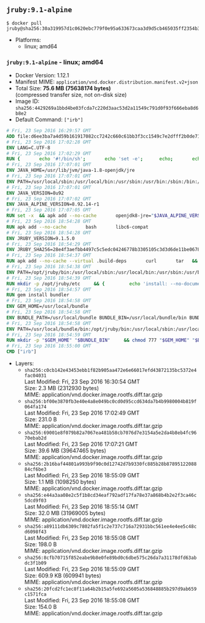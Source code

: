 ## `jruby:9.1-alpine`

```console
$ docker pull jruby@sha256:30a319957d1c0620ebc779f0e95a633673caa3d9d5cb465035ff2354b32e4595
```

-	Platforms:
	-	linux; amd64

### `jruby:9.1-alpine` - linux; amd64

-	Docker Version: 1.12.1
-	Manifest MIME: `application/vnd.docker.distribution.manifest.v2+json`
-	Total Size: **75.6 MB (75638174 bytes)**  
	(compressed transfer size, not on-disk size)
-	Image ID: `sha256:4429269a1bbd4be03fcda7c220d3aac53d2a11549c791d0f93f666eba8d6b8e2`
-	Default Command: `["irb"]`

```dockerfile
# Fri, 23 Sep 2016 16:29:57 GMT
ADD file:d6ee3ba7a4d59b161917082cc7242c660c61bb3f3cc1549c7e2dfff2b0de7104 in / 
# Fri, 23 Sep 2016 17:02:28 GMT
ENV LANG=C.UTF-8
# Fri, 23 Sep 2016 17:02:29 GMT
RUN { 		echo '#!/bin/sh'; 		echo 'set -e'; 		echo; 		echo 'dirname "$(dirname "$(readlink -f "$(which javac || which java)")")"'; 	} > /usr/local/bin/docker-java-home 	&& chmod +x /usr/local/bin/docker-java-home
# Fri, 23 Sep 2016 17:07:01 GMT
ENV JAVA_HOME=/usr/lib/jvm/java-1.8-openjdk/jre
# Fri, 23 Sep 2016 17:07:01 GMT
ENV PATH=/usr/local/sbin:/usr/local/bin:/usr/sbin:/usr/bin:/sbin:/bin:/usr/lib/jvm/java-1.8-openjdk/jre/bin:/usr/lib/jvm/java-1.8-openjdk/bin
# Fri, 23 Sep 2016 17:07:01 GMT
ENV JAVA_VERSION=8u92
# Fri, 23 Sep 2016 17:07:02 GMT
ENV JAVA_ALPINE_VERSION=8.92.14-r1
# Fri, 23 Sep 2016 17:07:05 GMT
RUN set -x 	&& apk add --no-cache 		openjdk8-jre="$JAVA_ALPINE_VERSION" 	&& [ "$JAVA_HOME" = "$(docker-java-home)" ]
# Fri, 23 Sep 2016 18:54:28 GMT
RUN apk add --no-cache       bash       libc6-compat
# Fri, 23 Sep 2016 18:54:28 GMT
ENV JRUBY_VERSION=9.1.5.0
# Fri, 23 Sep 2016 18:54:29 GMT
ENV JRUBY_SHA256=28e4f3aefbb4497c5c5edc04246778b3305105c3d3d6de11be067826cc5bb766
# Fri, 23 Sep 2016 18:54:37 GMT
RUN apk add --no-cache --virtual .build-deps       curl       tar   && mkdir -p /opt/jruby   && curl -fSL https://s3.amazonaws.com/jruby.org/downloads/${JRUBY_VERSION}/jruby-bin-${JRUBY_VERSION}.tar.gz -o /tmp/jruby.tar.gz   && echo "$JRUBY_SHA256 */tmp/jruby.tar.gz" | sha256sum -c -   && tar -zx --strip-components=1 -f /tmp/jruby.tar.gz -C /opt/jruby   && rm /tmp/jruby.tar.gz   && ln -s /opt/jruby/bin/jruby /usr/local/bin/ruby   && apk del .build-deps
# Fri, 23 Sep 2016 18:54:38 GMT
ENV PATH=/opt/jruby/bin:/usr/local/sbin:/usr/local/bin:/usr/sbin:/usr/bin:/sbin:/bin:/usr/lib/jvm/java-1.8-openjdk/jre/bin:/usr/lib/jvm/java-1.8-openjdk/bin
# Fri, 23 Sep 2016 18:54:39 GMT
RUN mkdir -p /opt/jruby/etc     && {         echo 'install: --no-document';         echo 'update: --no-document';     } >> /opt/jruby/etc/gemrc
# Fri, 23 Sep 2016 18:54:57 GMT
RUN gem install bundler
# Fri, 23 Sep 2016 18:54:58 GMT
ENV GEM_HOME=/usr/local/bundle
# Fri, 23 Sep 2016 18:54:58 GMT
ENV BUNDLE_PATH=/usr/local/bundle BUNDLE_BIN=/usr/local/bundle/bin BUNDLE_SILENCE_ROOT_WARNING=1 BUNDLE_APP_CONFIG=/usr/local/bundle
# Fri, 23 Sep 2016 18:54:58 GMT
ENV PATH=/usr/local/bundle/bin:/opt/jruby/bin:/usr/local/sbin:/usr/local/bin:/usr/sbin:/usr/bin:/sbin:/bin:/usr/lib/jvm/java-1.8-openjdk/jre/bin:/usr/lib/jvm/java-1.8-openjdk/bin
# Fri, 23 Sep 2016 18:54:59 GMT
RUN mkdir -p "$GEM_HOME" "$BUNDLE_BIN"     && chmod 777 "$GEM_HOME" "$BUNDLE_BIN"
# Fri, 23 Sep 2016 18:55:00 GMT
CMD ["irb"]
```

-	Layers:
	-	`sha256:c0cb142e43453ebb1f82b905aa472e6e66017efd43872135bc5372e4fac04031`  
		Last Modified: Fri, 23 Sep 2016 16:30:54 GMT  
		Size: 2.3 MB (2312930 bytes)  
		MIME: application/vnd.docker.image.rootfs.diff.tar.gzip
	-	`sha256:bf00e3870fb3e40e4a8e049bc0cd0d95ccd634da7b4b9980004b819f064fa174`  
		Last Modified: Fri, 23 Sep 2016 17:02:49 GMT  
		Size: 231.0 B  
		MIME: application/vnd.docker.image.rootfs.diff.tar.gzip
	-	`sha256:69001e8f079b82a7067ea481b58cb7076d7e3154a5e2da4b8eb4fc9670ebab2d`  
		Last Modified: Fri, 23 Sep 2016 17:07:21 GMT  
		Size: 39.6 MB (39647465 bytes)  
		MIME: application/vnd.docker.image.rootfs.diff.tar.gzip
	-	`sha256:2b16baf44801a993b9f90c0d12742d7b9330fc885b28b8789512208884cf6be3`  
		Last Modified: Fri, 23 Sep 2016 18:55:09 GMT  
		Size: 1.1 MB (1098250 bytes)  
		MIME: application/vnd.docker.image.rootfs.diff.tar.gzip
	-	`sha256:e44a3aa08e2c5f1b8cd34eaf792adf17fa78e37a868b4b2e2f3ca46c5dcd9f03`  
		Last Modified: Fri, 23 Sep 2016 18:55:14 GMT  
		Size: 32.0 MB (31969005 bytes)  
		MIME: application/vnd.docker.image.rootfs.diff.tar.gzip
	-	`sha256:a89111db6309c7802fa5f1c2e737c716a72931bbc561ee4e4ee5c48cd6098f43`  
		Last Modified: Fri, 23 Sep 2016 18:55:08 GMT  
		Size: 198.0 B  
		MIME: application/vnd.docker.image.rootfs.diff.tar.gzip
	-	`sha256:8cfb70715f852eabe9b8e0fe89bd0c6dbe575c26da7a31178dfd63abdc3f1b09`  
		Last Modified: Fri, 23 Sep 2016 18:55:09 GMT  
		Size: 609.9 KB (609941 bytes)  
		MIME: application/vnd.docker.image.rootfs.diff.tar.gzip
	-	`sha256:20fcd2fc1ec8f11a64b2b15a5fe692a5605a536848885b297d9ab659c1571fca`  
		Last Modified: Fri, 23 Sep 2016 18:55:08 GMT  
		Size: 154.0 B  
		MIME: application/vnd.docker.image.rootfs.diff.tar.gzip
